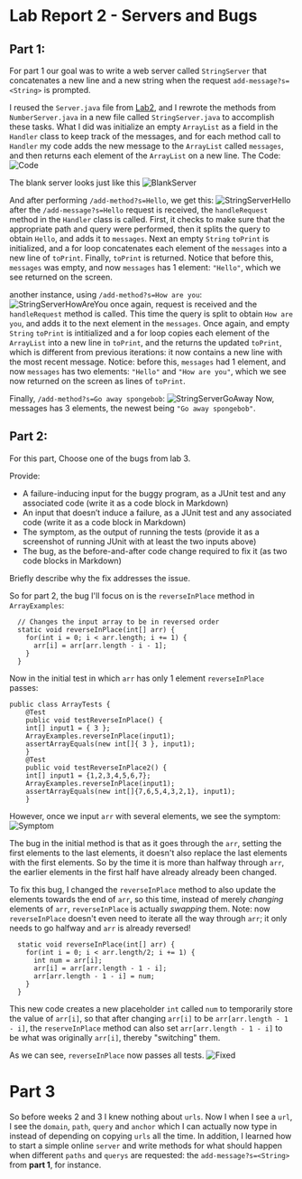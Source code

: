 # Lab Report 2 - Servers and Bugs
## Part 1: 
For part 1 our goal was to write a web server called `StringServer` that concatenates a new line and a new string when the request 
`add-message?s=<String>` is prompted. 

I reused the `Server.java` file from [Lab2](https://github.com/pmckenna2425/wavelet), and I rewrote the methods from `NumberServer.java` in a new file called `StringServer.java` to accomplish these tasks.
What I did was initialize an empty `ArrayList` as a field in the `Handler` class to keep track of the messages, and for each method call to `Handler` my code adds the new message to the `ArrayList` called `messages`, and then returns each element of the `ArrayList` on a new line. 
The Code: 
![Code](StringServerCode.png)

The blank server looks just like this
![BlankServer](StringServerBlank.png)

And after performing `/add-method?s=Hello`, we get this: 
![StringServerHello](StringServerHello.png)
after the `/add-message?s=Hello` request is received, the `handleRequest` method in the `Handler` class is called. First, it checks to make sure that the appropriate path and query were performed, then it splits the query to obtain `Hello`, and adds it to `messages`. Next an empty `String` `toPrint` is initialized, and a for loop concatenates each element of the `messages` into a new line of `toPrint`. Finally, `toPrint` is returned. 
Notice that before this, `messages` was empty, and now `messages` has 1 element: `"Hello"`, which we see returned on the screen. 

another instance, using `/add-method?s=How are you`:
![StringServerHowAreYou](StringServerHowAreYou.png)
once again, request is received and the `handleRequest` method is called. This time the query is split to obtain `How are you`, and adds it to the next element in the `messages`. Once again, and empty `String` `toPrint` is intitialized and a for loop copies each element of the `ArrayList` into a new line in `toPrint`, and the returns the updated `toPrint`, which is different from previous iterations: it now contains a new line with the most recent message. 
Notice: before this, `messages` had 1 element, and now `messages` has two elements: `"Hello"` and `"How are you"`, which we see now returned on the screen as lines of `toPrint`. 

Finally, `/add-method?s=Go away spongebob`:
![StringServerGoAway](StringServerGoAway.png)
Now, messages has 3 elements, the newest being `"Go away spongebob"`. 



## Part 2: 
For this part, 
Choose one of the bugs from lab 3.

Provide:
* A failure-inducing input for the buggy program, as a JUnit test and any associated code (write it as a code block in Markdown)
* An input that doesn’t induce a failure, as a JUnit test and any associated code (write it as a code block in Markdown)
* The symptom, as the output of running the tests (provide it as a screenshot of running JUnit with at least the two inputs above)
* The bug, as the before-and-after code change required to fix it (as two code blocks in Markdown)
 
Briefly describe why the fix addresses the issue.

So for part 2, the bug I'll focus on is the `reverseInPlace` method in `ArrayExamples`:
```
  // Changes the input array to be in reversed order
  static void reverseInPlace(int[] arr) {
    for(int i = 0; i < arr.length; i += 1) {
      arr[i] = arr[arr.length - i - 1];
    }
  }
```
Now in the initial test in which `arr` has only 1 element `reverseInPlace` passes: 
```
public class ArrayTests {
	@Test 
	public void testReverseInPlace() {
    int[] input1 = { 3 };
    ArrayExamples.reverseInPlace(input1);
    assertArrayEquals(new int[]{ 3 }, input1);
	}
 	@Test 
	public void testReverseInPlace2() {
    int[] input1 = {1,2,3,4,5,6,7};
    ArrayExamples.reverseInPlace(input1);
    assertArrayEquals(new int[]{7,6,5,4,3,2,1}, input1);
	}
```
However, once we input `arr` with several elements, we see the symptom: 
![Symptom](ArrayTest1.png) 


The bug in the initial method is that as it goes through the `arr`, setting the first elements to the last elements, it doesn't also replace the last elements with the first elements. So by the time it is more than halfway through `arr`, the earlier elements in the first half have already already been changed. 

To fix this bug, I changed the `reverseInPlace` method to also update the elements towards the end of `arr`, so this time, instead of merely *changing* elements of `arr`, `reverseInPlace` is actually *swapping* them. Note: now `reverseInPlace` doesn't even need to iterate all the way through `arr`; it only needs to go halfway and `arr` is already reversed!
```
  static void reverseInPlace(int[] arr) {
    for(int i = 0; i < arr.length/2; i += 1) {
      int num = arr[i];
      arr[i] = arr[arr.length - 1 - i];
      arr[arr.length - 1 - i] = num; 
    }
  } 
```
This new code creates a new placeholder `int` called `num` to temporarily store the value of `arr[i]`, so that after changing `arr[i]` to be `arr[arr.length - 1 - i]`, the `reserveInPlace` method can also set `arr[arr.length - 1 - i]` to be what was originally `arr[i]`, thereby "switching" them. 

As we can see, `reverseInPlace` now passes all tests. 
![Fixed](ArrayTest2.png) 



# Part 3
So before weeks 2 and 3 I knew nothing about `urls`. Now I when I see a `url`, I see the `domain`, `path`, `query` and `anchor` which I can actually now type in instead of depending on copying `urls` all the time. In addition, I learned how to start a simple online `server` and write methods for what should happen when different `paths` and `querys` are requested: the `add-message?s=<String>` from **part 1**, for instance. 
